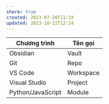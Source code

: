 ```yaml
---
share: true
created: 2023-07-20T11:33
updated: 2023-10-22T12:24
---
```


| Chương trình      | Tên gọi   |
| ----------------- | --------- |
| Obsidian          | Vault     |
| Git               | Repo      |
| VS Code           | Workspace |
| Visual Studio     | Project   |
| Python/JavaScript | Module    |
